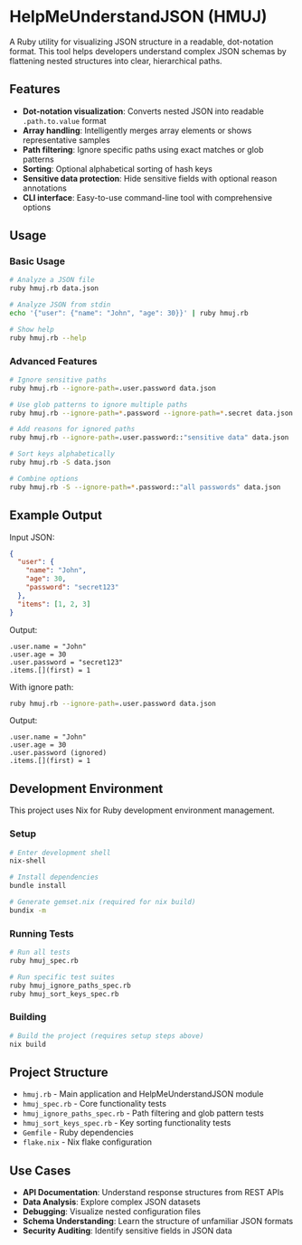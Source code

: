 # HelpMeUnderstandJSON (HMUJ)

A Ruby utility for visualizing JSON structure in a readable, dot-notation format. This tool helps developers understand complex JSON schemas by flattening nested structures into clear, hierarchical paths.

## Features

- **Dot-notation visualization**: Converts nested JSON into readable `.path.to.value` format
- **Array handling**: Intelligently merges array elements or shows representative samples
- **Path filtering**: Ignore specific paths using exact matches or glob patterns
- **Sorting**: Optional alphabetical sorting of hash keys
- **Sensitive data protection**: Hide sensitive fields with optional reason annotations
- **CLI interface**: Easy-to-use command-line tool with comprehensive options

## Usage

### Basic Usage

```bash
# Analyze a JSON file
ruby hmuj.rb data.json

# Analyze JSON from stdin
echo '{"user": {"name": "John", "age": 30}}' | ruby hmuj.rb

# Show help
ruby hmuj.rb --help
```

### Advanced Features

```bash
# Ignore sensitive paths
ruby hmuj.rb --ignore-path=.user.password data.json

# Use glob patterns to ignore multiple paths
ruby hmuj.rb --ignore-path=*.password --ignore-path=*.secret data.json

# Add reasons for ignored paths
ruby hmuj.rb --ignore-path=.user.password::"sensitive data" data.json

# Sort keys alphabetically
ruby hmuj.rb -S data.json

# Combine options
ruby hmuj.rb -S --ignore-path=*.password::"all passwords" data.json
```

## Example Output

Input JSON:
```json
{
  "user": {
    "name": "John",
    "age": 30,
    "password": "secret123"
  },
  "items": [1, 2, 3]
}
```

Output:
```
.user.name = "John"
.user.age = 30
.user.password = "secret123"
.items.[](first) = 1
```

With ignore path:
```bash
ruby hmuj.rb --ignore-path=.user.password data.json
```

Output:
```
.user.name = "John"
.user.age = 30
.user.password (ignored)
.items.[](first) = 1
```

## Development Environment

This project uses Nix for Ruby development environment management.

### Setup

```bash
# Enter development shell
nix-shell

# Install dependencies
bundle install

# Generate gemset.nix (required for nix build)
bundix -m
```

### Running Tests

```bash
# Run all tests
ruby hmuj_spec.rb

# Run specific test suites
ruby hmuj_ignore_paths_spec.rb
ruby hmuj_sort_keys_spec.rb
```

### Building

```bash
# Build the project (requires setup steps above)
nix build
```

## Project Structure

- `hmuj.rb` - Main application and HelpMeUnderstandJSON module
- `hmuj_spec.rb` - Core functionality tests
- `hmuj_ignore_paths_spec.rb` - Path filtering and glob pattern tests
- `hmuj_sort_keys_spec.rb` - Key sorting functionality tests
- `Gemfile` - Ruby dependencies
- `flake.nix` - Nix flake configuration

## Use Cases

- **API Documentation**: Understand response structures from REST APIs
- **Data Analysis**: Explore complex JSON datasets
- **Debugging**: Visualize nested configuration files
- **Schema Understanding**: Learn the structure of unfamiliar JSON formats
- **Security Auditing**: Identify sensitive fields in JSON data
